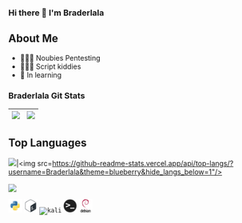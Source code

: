 ### Hi there 👋 I'm Braderlala

## About Me 
- 👨🏻‍💻 Noubies Pentesting
- 👨🏻‍💻 Script kiddies 
- 🔭 In learning

### Braderlala Git Stats
<img src="https://github-readme-stats.vercel.app/api?username=Braderlala&&show_icons=true&count_private=true&theme=radical"/>|<img src="https://github-readme-streak-stats.herokuapp.com/?user=Braderlala&theme=radical"/>|
|---|---|

## Top Languages
<img src="https://github-readme-stats.vercel.app/api/top-langs/?username=Braderlala&layout=compact&theme=blueberry"/>|<img src=https://github-readme-stats.vercel.app/api/top-langs/?username=Braderlala&theme=blueberry&hide_langs_below=1"/>

<a href="https://github.com/Braderlala">
  <img align="center" src="https://github-readme-stats.vercel.app/api/top-langs/?username=Braderlala&theme=blueberry&hide_langs_below=1" />
</a>


<code><img height="27" src="https://raw.githubusercontent.com/github/explore/80688e429a7d4ef2fca1e82350fe8e3517d3494d/topics/python/python.png" alt="python"></code>
<code><img height="27" src="https://raw.githubusercontent.com/devicons/devicon/master/icons/bash/bash-plain.svg" alt="bash"></code>
<code><img height="27" src="https://pbs.twimg.com/profile_images/661994992878120961/rYruOQvA_400x400.png" alt="kali"></code>
<code><img height="27" src="https://raw.githubusercontent.com/github/explore/80688e429a7d4ef2fca1e82350fe8e3517d3494d/topics/terminal/terminal.png" alt="terminal"></code>
<code><img height="27" src="https://raw.githubusercontent.com/devicons/devicon/master/icons/debian/debian-original-wordmark.svg" alt="debian"></code>
